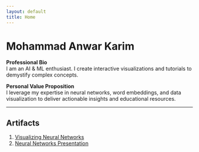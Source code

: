 ```yaml
---
layout: default
title: Home
---
```


# Mohammad Anwar Karim

**Professional Bio**  
I am an AI & ML enthusiast. I create interactive visualizations and tutorials to demystify complex concepts.

**Personal Value Proposition**  
I leverage my expertise in neural networks, word embeddings, and data visualization to deliver actionable insights and educational resources.

---

## Artifacts

1. [Visualizing Neural Networks](artifact/neural-networks.md)  
2. [ Neural Networks Presentation](presentation/Neural_Network_Presentation.pdf)  

